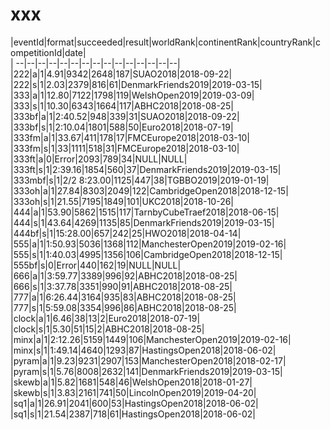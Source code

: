 # xxx


|eventId|format|succeeded|result|worldRank|continentRank|countryRank|competitionId|date|  
|	--|--|--|--|--|--|--|--|--|--|--|--|--|--|--|  
|222|a|1|4.91|9342|2648|187|SUAO2018|2018-09-22|  
|222|s|1|2.03|2379|816|61|DenmarkFriends2019|2019-03-15|  
|333|a|1|12.80|7122|1798|119|WelshOpen2019|2019-03-09|  
|333|s|1|10.30|6343|1664|117|ABHC2018|2018-08-25|  
|333bf|a|1|2:40.52|948|339|31|SUAO2018|2018-09-22|  
|333bf|s|1|2:10.04|1801|588|50|Euro2018|2018-07-19|  
|333fm|a|1|33.67|411|178|17|FMCEurope2018|2018-03-10|  
|333fm|s|1|33|1111|518|31|FMCEurope2018|2018-03-10|  
|333ft|a|0|Error|2093|789|34|NULL|NULL|  
|333ft|s|1|2:39.16|1854|560|37|DenmarkFriends2019|2019-03-15|  
|333mbf|s|1|2/2 8:23.00|1125|447|38|TGBBO2019|2019-01-19|  
|333oh|a|1|27.84|8303|2049|122|CambridgeOpen2018|2018-12-15|  
|333oh|s|1|21.55|7195|1849|101|UKC2018|2018-10-26|  
|444|a|1|53.90|5862|1515|117|TarnbyCubeTraef2018|2018-06-15|  
|444|s|1|43.64|4269|1135|85|DenmarkFriends2019|2019-03-15|  
|444bf|s|1|15:28.00|657|242|25|HWO2018|2018-04-14|  
|555|a|1|1:50.93|5036|1368|112|ManchesterOpen2019|2019-02-16|  
|555|s|1|1:40.03|4995|1356|106|CambridgeOpen2018|2018-12-15|  
|555bf|s|0|Error|440|162|19|NULL|NULL|  
|666|a|1|3:59.77|3389|996|92|ABHC2018|2018-08-25|  
|666|s|1|3:37.78|3351|990|91|ABHC2018|2018-08-25|  
|777|a|1|6:26.44|3164|935|83|ABHC2018|2018-08-25|  
|777|s|1|5:59.08|3354|996|86|ABHC2018|2018-08-25|  
|clock|a|1|6.46|38|13|2|Euro2018|2018-07-19|  
|clock|s|1|5.30|51|15|2|ABHC2018|2018-08-25|  
|minx|a|1|2:12.26|5159|1449|106|ManchesterOpen2019|2019-02-16|  
|minx|s|1|1:49.14|4640|1293|87|HastingsOpen2018|2018-06-02|  
|pyram|a|1|9.23|9231|2907|153|ManchesterOpen2018|2018-02-17|  
|pyram|s|1|5.76|8008|2632|141|DenmarkFriends2019|2019-03-15|  
|skewb|a|1|5.82|1681|548|46|WelshOpen2018|2018-01-27|  
|skewb|s|1|3.83|2161|741|50|LincolnOpen2019|2019-04-20|  
|sq1|a|1|26.91|2041|600|53|HastingsOpen2018|2018-06-02|  
|sq1|s|1|21.54|2387|718|61|HastingsOpen2018|2018-06-02|  
